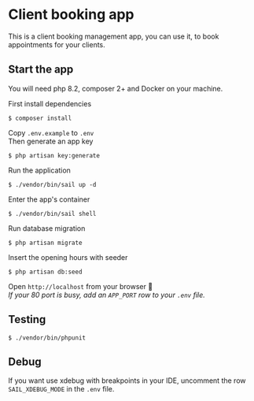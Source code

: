 # Client booking app

This is a client booking management app, you can use it, to book appointments for your clients.

## Start the app

You will need php 8.2, composer 2+ and Docker on your machine.

First install dependencies
```shell
$ composer install
```

Copy `.env.example` to `.env`  
Then generate an app key
```shell
$ php artisan key:generate
```

Run the application
```shell
$ ./vendor/bin/sail up -d
```

Enter the app's container

```shell
$ ./vendor/bin/sail shell
```

Run database migration

```shell
$ php artisan migrate
```

Insert the opening hours with seeder
```shell
$ php artisan db:seed
```

Open `http://localhost` from your browser 🎉  
_If your 80 port is busy, add an `APP_PORT` row to your `.env` file._

## Testing

```shell
$ ./vendor/bin/phpunit
```

## Debug

If you want use xdebug with breakpoints in your IDE, uncomment the row `SAIL_XDEBUG_MODE` in the `.env` file.

